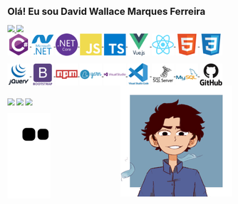 ## Olá! Eu sou David Wallace Marques Ferreira
 <div>
  <a href="https://https://github.com/davidwallacem1982">
  <img height="180em" src="https://github-readme-stats.vercel.app/api?username=davidwallacem1982&show_icons=true&theme=midnight-purple&include_all_commits=true&count_private=true"/>
  <img height="180em" src="https://github-readme-stats.vercel.app/api/top-langs/?username=davidwallacem1982&layout=compact&langs_count=7&theme=midnight-purple"/>
</div>
<div style="display: inline_block">
  <img align="center" alt="David-Csharp" height="50" width="50" src="https://raw.githubusercontent.com/devicons/devicon/master/icons/csharp/csharp-original.svg">
  <img align="center" alt="David-DOTNET" height="50" width="50" src="https://raw.githubusercontent.com/devicons/devicon/master/icons/dot-net/dot-net-plain-wordmark.svg">
  <img align="center" alt="David-DOTNETCORE" height="50" width="50" src="https://raw.githubusercontent.com/devicons/devicon/master/icons/dotnetcore/dotnetcore-original.svg">
  <img align="center" alt="David-Js" height="50" width="50" src="https://raw.githubusercontent.com/devicons/devicon/master/icons/javascript/javascript-plain.svg">
  <img align="center" alt="David-Ts" height="50" width="50" src="https://raw.githubusercontent.com/devicons/devicon/master/icons/typescript/typescript-plain.svg">
  <img align="center" alt="David-VUEJS" height="50" width="50" src="https://raw.githubusercontent.com/devicons/devicon/master/icons/vuejs/vuejs-original-wordmark.svg">
  <img align="center" alt="David-React" height="50" width="50" src="https://raw.githubusercontent.com/devicons/devicon/master/icons/react/react-original.svg">
  <img align="center" alt="David-HTML" height="50" width="50" src="https://raw.githubusercontent.com/devicons/devicon/master/icons/html5/html5-original.svg">
  <img align="center" alt="David-CSS" height="50" width="50" src="https://raw.githubusercontent.com/devicons/devicon/master/icons/css3/css3-original.svg">
</div>
<div style="display: inline_block"><br>
  <img align="center" alt="David-JQUERY" height="50" width="50" src="https://raw.githubusercontent.com/devicons/devicon/master/icons/jquery/jquery-original-wordmark.svg"> 
  <img align="center" alt="David-BOOTSTRAP" height="50" width="50" src="https://raw.githubusercontent.com/devicons/devicon/master/icons/bootstrap/bootstrap-plain-wordmark.svg">
  <img align="center" alt="David-NPM" height="50" width="50" src="https://raw.githubusercontent.com/devicons/devicon/master/icons/npm/npm-original-wordmark.svg">
  <img align="center" alt="David-YARN" height="50" width="50" src="https://raw.githubusercontent.com/devicons/devicon/master/icons/yarn/yarn-original-wordmark.svg">
  <img align="center" alt="David-vISUAL" height="50" width="50" src="https://raw.githubusercontent.com/devicons/devicon/master/icons/visualstudio/visualstudio-plain-wordmark.svg">
  <img align="center" alt="David-vScCODE" height="50" width="50" src="https://raw.githubusercontent.com/devicons/devicon/master/icons/vscode/vscode-original-wordmark.svg">
  <img align="center" alt="David-SQL" height="50" width="50" src="https://raw.githubusercontent.com/devicons/devicon/master/icons/microsoftsqlserver/microsoftsqlserver-plain-wordmark.svg">
  <img align="center" alt="David-MYSQL" height="50" width="50" src="https://raw.githubusercontent.com/devicons/devicon/master/icons/mysql/mysql-original-wordmark.svg">
  <img align="center" alt="David-GITHUB" height="50" width="50" src="https://raw.githubusercontent.com/devicons/devicon/master/icons/github/github-original-wordmark.svg">
  <img align="right" alt="DAVID-GIT" src="https://raw.githubusercontent.com/davidwallacem1982/davidwallacem1982/7a2f998b645edd8584113b3ffd738ef49cbf95f8/gif-maker.gif">
</div>
  
  ##
 
<div>   
 <a href = "mailto:david.mnemonic@gmail.com"><img src="https://img.shields.io/badge/-Gmail-%23333?style=for-the-badge&logo=gmail&logoColor=white" target="_blank"></a>
 <a href="https://www.linkedin.com/in/david-wallace-marques-ferreira/" target="_blank"><img src="https://img.shields.io/badge/-LinkedIn-%230077B5?style=for-the-badge&logo=linkedin&logoColor=white" target="_blank"></a>
 <a href="https://discord.gg/G9GPg5SA75" target="_blank"><img src="https://img.shields.io/badge/GitLab-330F63?style=for-the-badge&logo=gitlab&logoColor=white" target="_blank"></a>

  ![Snake animation](https://github.com/rafaballerini/rafaballerini/blob/output/github-contribution-grid-snake.svg)
 
</div>

